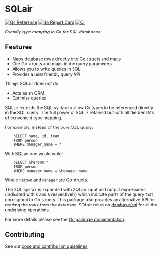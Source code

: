 # SQLair
[![Go Reference](https://pkg.go.dev/badge/github.com/canonical/sqlair)](https://pkg.go.dev/github.com/canonical/sqlair) [![Go Report Card](https://goreportcard.com/badge/github.com/canonical/sqlair)](https://goreportcard.com/report/github.com/canonical/sqlair) [![CI](https://github.com/canonical/sqlair/actions/workflows/go-test.yml/badge.svg)](https://github.com/canonical/sqlair/actions/workflows/go-test.yml)

_Friendly type mapping in Go for SQL databases._

## Features

 - Maps database rows directly into Go structs and maps
 - Cite Go structs and maps in the query parameters
 - Allows you to write queries in SQL
 - Provides a user friendly query API

Things SQLair does *not* do:
 - Acts as an ORM 
 - Optimise queries

SQLair extends the SQL syntax to allow Go types to be referenced directly in the SQL query.
The full power of SQL is retained but with all the benefits of convenient type mapping.

For example, instead of the pure SQL query:
```
	SELECT name, id, team
	FROM person
	WHERE manager_name = ?
```
With SQLair one would write:
```
	SELECT &Person.*
	FROM person
	WHERE manager_name = $Manager.name
```
Where `Person` and `Manager` are Go structs. 

The SQL syntax is expanded with SQLair input and output expressions (indicated with `$` and `&` respectively) which indicate parts of the query that correspond to Go structs.
This package also provides an alternative API for reading the rows from the database.
SQLair relies on [database/sql](https://pkg.go.dev/database/sql) for all the underlying operations.

For more details please see the [Go package documentation](https://pkg.go.dev/github.com/canonical/sqlair).

## Contributing

See our [code and contribution guidelines](CONTRIBUTING.md)

